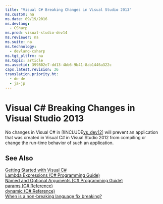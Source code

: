 ```yaml
---
title: "Visual C# Breaking Changes in Visual Studio 2013"
ms.custom: na
ms.date: 09/19/2016
ms.devlang: 
  - CSharp
ms.prod: visual-studio-dev14
ms.reviewer: na
ms.suite: na
ms.technology: 
  - devlang-csharp
ms.tgt_pltfrm: na
ms.topic: article
ms.assetid: 399802e7-dd13-4bb6-9b41-8ab1446a322c
caps.latest.revision: 36
translation.priority.ht: 
  - de-de
  - ja-jp
---
```

# Visual C# Breaking Changes in Visual Studio 2013
No  changes in Visual C# in [!INCLUDE[vs_dev12](../vs140/includes/vs_dev12_md.md)] will prevent an application that was created in Visual C# in Visual Studio 2012 from compiling or change the run-time behavior of such an application.  
  
## See Also  
 [Getting Started with Visual C#](../vs140/Getting-Started-with-C#.md)   
 [Lambda Expressions (C# Programming Guide)](../Topic/Lambda%20Expressions%20\(C%23%20Programming%20Guide\).md)   
 [Named and Optional Arguments (C# Programming Guide)](../Topic/Named%20and%20Optional%20Arguments%20\(C%23%20Programming%20Guide\).md)   
 [params (C# Reference)](../vs140/params--C#-Reference-.md)   
 [dynamic (C# Reference)](../vs140/dynamic--C#-Reference-.md)   
 [When is a non-breaking language fix breaking?](http://go.microsoft.com/fwlink/?LinkId=259542)